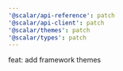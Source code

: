 ```yaml
---
'@scalar/api-reference': patch
'@scalar/api-client': patch
'@scalar/themes': patch
'@scalar/types': patch
---
```


feat: add framework themes
